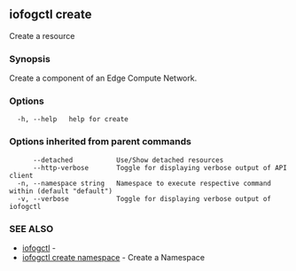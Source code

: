 ## iofogctl create

Create a resource

### Synopsis

Create a component of an Edge Compute Network.

### Options

```
  -h, --help   help for create
```

### Options inherited from parent commands

```
      --detached           Use/Show detached resources
      --http-verbose       Toggle for displaying verbose output of API client
  -n, --namespace string   Namespace to execute respective command within (default "default")
  -v, --verbose            Toggle for displaying verbose output of iofogctl
```

### SEE ALSO

* [iofogctl](iofogctl.md)	 - 
* [iofogctl create namespace](iofogctl_create_namespace.md)	 - Create a Namespace



